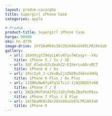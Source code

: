 ```yaml
---
layout: produk-casinghp
title: Supergirl iPhone Case
categories: apple

# Produk
product-title: Supergirl iPhone Case
harga: 90000
sku: hn-4776
image-drive: 1kt5AaMk9sI6c2Uih88uGV65LPRJAhIoD
gallery:
  - url: 1EmV9jgf29dyLLWlv87yv7WCoqyr--V4i
    title: iPhone 5 / 5s / SE
  - url: 1G7_dlwXvG2sZeahZ2-EI6mrLvAOruRCT
    title: iPhone 6 / 6s
  - url: 1PxcIy0_J-c2kvBu2jzZkERoIG6ce1HUq
    title: iPhone 6 Plus / 6s Plus
  - url: 1JZNHyNwW7yATq1CTci2-1jW2OBUGYv60
    title: iPhone 7 / 8
  - url: 1NZbJRUT4tAJfDi11DjFh0cZKoFktP8za
    title: iPhone 7 Plus / 8 Plus
  - url: 1kt5AaMk9sI6c2Uih88uGV65LPRJAhIoD
    title: iPhone X
---
```

